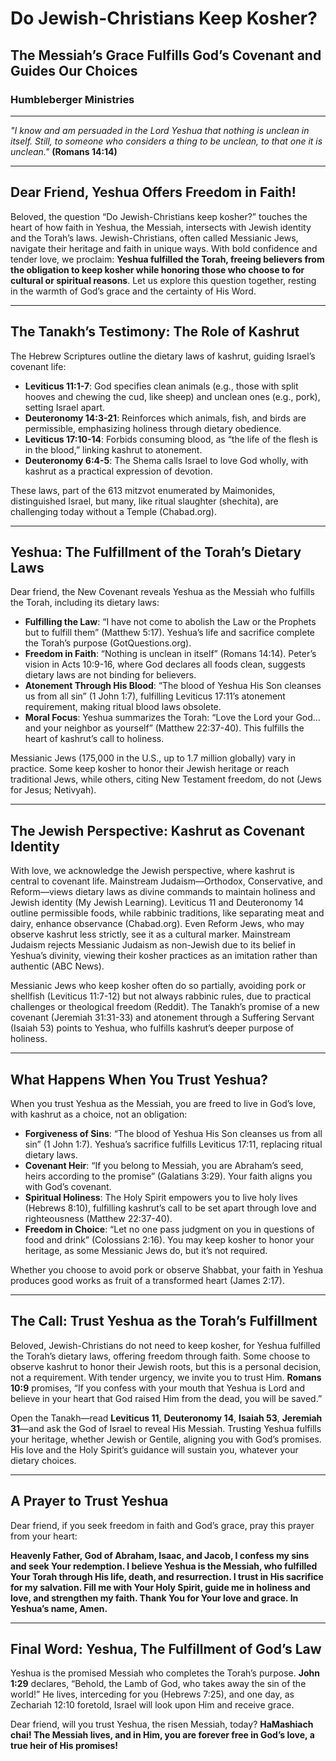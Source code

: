 # Do Jewish-Christians Keep Kosher?

## The Messiah’s Grace Fulfills God’s Covenant and Guides Our Choices

### Humbleberger Ministries

---

_"I know and am persuaded in the Lord Yeshua that nothing is unclean in itself. Still, to someone who considers a thing to be unclean, to that one it is unclean."_
**(Romans 14:14)**

---

## Dear Friend, Yeshua Offers Freedom in Faith!

Beloved, the question “Do Jewish-Christians keep kosher?” touches the heart of how faith in Yeshua, the Messiah, intersects with Jewish identity and the Torah’s laws. Jewish-Christians, often called Messianic Jews, navigate their heritage and faith in unique ways. With bold confidence and tender love, we proclaim: **Yeshua fulfilled the Torah, freeing believers from the obligation to keep kosher while honoring those who choose to for cultural or spiritual reasons**. Let us explore this question together, resting in the warmth of God’s grace and the certainty of His Word.

---

## The Tanakh’s Testimony: The Role of Kashrut

The Hebrew Scriptures outline the dietary laws of kashrut, guiding Israel’s covenant life:

- **Leviticus 11:1-7**: God specifies clean animals (e.g., those with split hooves and chewing the cud, like sheep) and unclean ones (e.g., pork), setting Israel apart.
- **Deuteronomy 14:3-21**: Reinforces which animals, fish, and birds are permissible, emphasizing holiness through dietary obedience.
- **Leviticus 17:10-14**: Forbids consuming blood, as “the life of the flesh is in the blood,” linking kashrut to atonement.
- **Deuteronomy 6:4-5**: The Shema calls Israel to love God wholly, with kashrut as a practical expression of devotion.

These laws, part of the 613 mitzvot enumerated by Maimonides, distinguished Israel, but many, like ritual slaughter (shechita), are challenging today without a Temple (Chabad.org).

---

## Yeshua: The Fulfillment of the Torah’s Dietary Laws

Dear friend, the New Covenant reveals Yeshua as the Messiah who fulfills the Torah, including its dietary laws:

- **Fulfilling the Law**: “I have not come to abolish the Law or the Prophets but to fulfill them” (Matthew 5:17). Yeshua’s life and sacrifice complete the Torah’s purpose (GotQuestions.org).
- **Freedom in Faith**: “Nothing is unclean in itself” (Romans 14:14). Peter’s vision in Acts 10:9-16, where God declares all foods clean, suggests dietary laws are not binding for believers.
- **Atonement Through His Blood**: “The blood of Yeshua His Son cleanses us from all sin” (1 John 1:7), fulfilling Leviticus 17:11’s atonement requirement, making ritual blood laws obsolete.
- **Moral Focus**: Yeshua summarizes the Torah: “Love the Lord your God… and your neighbor as yourself” (Matthew 22:37-40). This fulfills the heart of kashrut’s call to holiness.

Messianic Jews (175,000 in the U.S., up to 1.7 million globally) vary in practice. Some keep kosher to honor their Jewish heritage or reach traditional Jews, while others, citing New Testament freedom, do not (Jews for Jesus; Netivyah).

---

## The Jewish Perspective: Kashrut as Covenant Identity

With love, we acknowledge the Jewish perspective, where kashrut is central to covenant life. Mainstream Judaism—Orthodox, Conservative, and Reform—views dietary laws as divine commands to maintain holiness and Jewish identity (My Jewish Learning). Leviticus 11 and Deuteronomy 14 outline permissible foods, while rabbinic traditions, like separating meat and dairy, enhance observance (Chabad.org). Even Reform Jews, who may observe kashrut less strictly, see it as a cultural marker. Mainstream Judaism rejects Messianic Judaism as non-Jewish due to its belief in Yeshua’s divinity, viewing their kosher practices as an imitation rather than authentic (ABC News).

Messianic Jews who keep kosher often do so partially, avoiding pork or shellfish (Leviticus 11:7-12) but not always rabbinic rules, due to practical challenges or theological freedom (Reddit). The Tanakh’s promise of a new covenant (Jeremiah 31:31-33) and atonement through a Suffering Servant (Isaiah 53) points to Yeshua, who fulfills kashrut’s deeper purpose of holiness.

---

## What Happens When You Trust Yeshua?

When you trust Yeshua as the Messiah, you are freed to live in God’s love, with kashrut as a choice, not an obligation:

- **Forgiveness of Sins**: “The blood of Yeshua His Son cleanses us from all sin” (1 John 1:7). Yeshua’s sacrifice fulfills Leviticus 17:11, replacing ritual dietary laws.
- **Covenant Heir**: “If you belong to Messiah, you are Abraham’s seed, heirs according to the promise” (Galatians 3:29). Your faith aligns you with God’s covenant.
- **Spiritual Holiness**: The Holy Spirit empowers you to live holy lives (Hebrews 8:10), fulfilling kashrut’s call to be set apart through love and righteousness (Matthew 22:37-40).
- **Freedom in Choice**: “Let no one pass judgment on you in questions of food and drink” (Colossians 2:16). You may keep kosher to honor your heritage, as some Messianic Jews do, but it’s not required.

Whether you choose to avoid pork or observe Shabbat, your faith in Yeshua produces good works as fruit of a transformed heart (James 2:17).

---

## The Call: Trust Yeshua as the Torah’s Fulfillment

Beloved, Jewish-Christians do not need to keep kosher, for Yeshua fulfilled the Torah’s dietary laws, offering freedom through faith. Some choose to observe kashrut to honor their Jewish roots, but this is a personal decision, not a requirement. With tender urgency, we invite you to trust Him. **Romans 10:9** promises, “If you confess with your mouth that Yeshua is Lord and believe in your heart that God raised Him from the dead, you will be saved.”

Open the Tanakh—read **Leviticus 11**, **Deuteronomy 14**, **Isaiah 53**, **Jeremiah 31**—and ask the God of Israel to reveal His Messiah. Trusting Yeshua fulfills your heritage, whether Jewish or Gentile, aligning you with God’s promises. His love and the Holy Spirit’s guidance will sustain you, whatever your dietary choices.

---

## A Prayer to Trust Yeshua

Dear friend, if you seek freedom in faith and God’s grace, pray this prayer from your heart:

**Heavenly Father, God of Abraham, Isaac, and Jacob, I confess my sins and seek Your redemption. I believe Yeshua is the Messiah, who fulfilled Your Torah through His life, death, and resurrection. I trust in His sacrifice for my salvation. Fill me with Your Holy Spirit, guide me in holiness and love, and strengthen my faith. Thank You for Your love and grace. In Yeshua’s name, Amen.**

---

## Final Word: Yeshua, The Fulfillment of God’s Law

Yeshua is the promised Messiah who completes the Torah’s purpose. **John 1:29** declares, “Behold, the Lamb of God, who takes away the sin of the world!” He lives, interceding for you (Hebrews 7:25), and one day, as Zechariah 12:10 foretold, Israel will look upon Him and receive grace.

Dear friend, will you trust Yeshua, the risen Messiah, today? **HaMashiach chai! The Messiah lives, and in Him, you are forever free in God’s love, a true heir of His promises!**